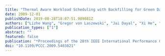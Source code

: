 ```yaml
---
title: "Thermal Aware Workload Scheduling with Backfilling for Green Data Centers"
date: 2009-12-01
publishDate: 2019-08-28T18:07:51.909081Z
authors: ["Lizhe Wang", "Gregor von Laszewski", "Jai Dayal", "Xi He", "Thomas R. Furlani"]
publication_types: ["1"]
abstract: ""
featured: false
publication: "*Proceedings of the 28th IEEE International Performance Computing and Communications Conference (IPCCC)*"
doi: "10.1109/PCCC.2009.5403821"
---
```


